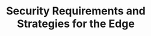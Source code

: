 ---
categories:
- bkk19
description: Edge computing poses some unique security challenges, from preventive
  measures to how to detect and recover from compromised nodes. This talk explores
  these challenges as well as emerging strategies for addressing them.
image:
  featured: 'true'
  path: /assets/images/featured-images/bkk19/BKK19-414.png
session_attendee_num: '13'
session_id: BKK19-414
session_room: Session Room 2 (Lotus 3-4)
session_slot:
  end_time: '2019-04-04 12:25:00'
  start_time: '2019-04-04 12:00:00'
session_speakers:
- speaker_bio: To be filled in
  speaker_company: Linaro Inc
  speaker_image: /assets/images/speakers/bkk19/bill-fischofer.jpg
  speaker_location: ''
  speaker_name: Bill Fischofer
  speaker_position: Tech Lead
  speaker_username: bill.fischofer
session_track: IoT Fog/Gateway/Edge Computing
tag: session
tags:
- 96Boards
- Android
- Linux Kernel
- Validation and CI
- Testing
title: Security Requirements and Strategies for the Edge
---